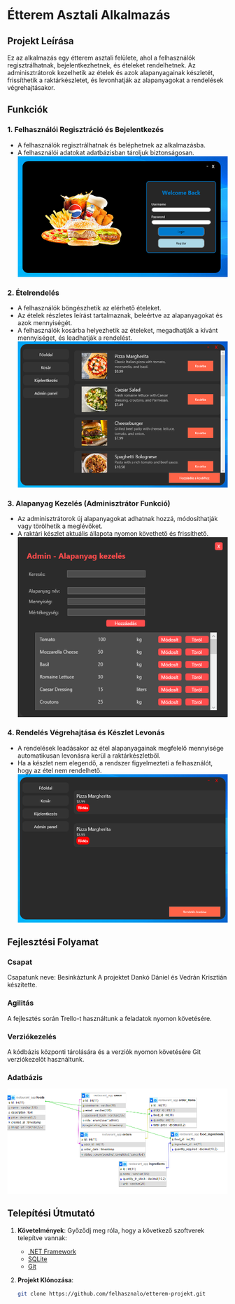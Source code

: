 # Étterem Asztali Alkalmazás
## Projekt Leírása

Ez az alkalmazás egy étterem asztali felülete, ahol a felhasználók regisztrálhatnak, bejelentkezhetnek, és ételeket rendelhetnek. Az adminisztrátorok kezelhetik az ételek és azok alapanyagainak készletét, frissíthetik a raktárkészletet, és levonhatják az alapanyagokat a rendelések végrehajtásakor.

## Funkciók
### 1. Felhasználói Regisztráció és Bejelentkezés
- A felhasználók regisztrálhatnak és beléphetnek az alkalmazásba.
- A felhasználói adatokat adatbázisban tároljuk biztonságosan.
![Projekt Képernyőkép](./images/screenshot1.png)

### 2. Ételrendelés
- A felhasználók böngészhetik az elérhető ételeket.
- Az ételek részletes leírást tartalmaznak, beleértve az alapanyagokat és azok mennyiségét.
- A felhasználók kosárba helyezhetik az ételeket, megadhatják a kívánt mennyiséget, és leadhatják a rendelést.
![Projekt Képernyőkép](./images/screenshot2.png)


### 3. Alapanyag Kezelés (Adminisztrátor Funkció)
- Az adminisztrátorok új alapanyagokat adhatnak hozzá, módosíthatják vagy törölhetik a meglévőket.
- A raktári készlet aktuális állapota nyomon követhető és frissíthető.
![Projekt Képernyőkép](./images/screenshot4.png)

### 4. Rendelés Végrehajtása és Készlet Levonás
- A rendelések leadásakor az étel alapanyagainak megfelelő mennyisége automatikusan levonásra kerül a raktárkészletből.
- Ha a készlet nem elegendő, a rendszer figyelmezteti a felhasználót, hogy az étel nem rendelhető.
![Projekt Képernyőkép](./images/screenshot3.png)

## Fejlesztési Folyamat

### Csapat
Csapatunk neve: Besinkáztunk
A projektet Dankó Dániel és Vedrán Krisztián készítette.

### Agilitás
A fejlesztés során Trello-t használtunk a feladatok nyomon követésére.

### Verziókezelés
A kódbázis központi tárolására és a verziók nyomon követésére Git verziókezelőt használtunk.

### Adatbázis
![Projekt Képernyőkép](./images/screenshot5.png)

## Telepítési Útmutató

1. **Követelmények**: Győződj meg róla, hogy a következő szoftverek telepítve vannak:
   - [.NET Framework](https://dotnet.microsoft.com/)
   - [SQLite](https://www.sqlite.org/)
   - [Git](https://git-scm.com/)

2. **Projekt Klónozása**:
   ```bash
   git clone https://github.com/felhasznalo/etterem-projekt.git

